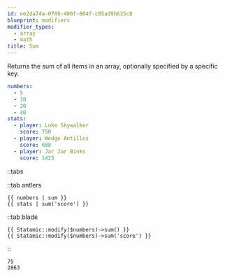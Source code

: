 ```yaml
---
id: ee2da74a-0788-400f-804f-c85ad9b635c0
blueprint: modifiers
modifier_types:
  - array
  - math
title: Sum
---
```

Returns the sum of all items in an array, optionally specified by a specific key.

```yaml
numbers:
  - 5
  - 10
  - 20
  - 40
stats:
  - player: Luke Skywalker
    score: 750
  - player: Wedge Antilles
    score: 688
  - player: Jar Jar Binks
    score: 1425
```

::tabs

::tab antlers
```antlers
{{ numbers | sum }}
{{ stats | sum('score') }}
```
::tab blade
```blade
{{ Statamic::modify($numbers)->sum() }}
{{ Statamic::modify($numbers)->sum('score') }}
```
::

```html
75
2863
```
